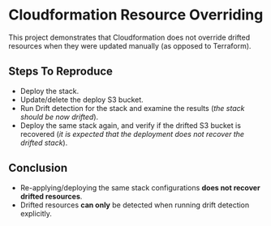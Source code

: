 # Cloudformation Resource Overriding

This project demonstrates that Cloudformation does not override drifted resources when they were updated manually (as opposed to Terraform).

## Steps To Reproduce

- Deploy the stack.
- Update/delete the deploy S3 bucket.
- Run Drift detection for the stack and examine the results (*the stack should be now drifted*).
- Deploy the same stack again, and verify if the drifted S3 bucket is recovered (*it is expected that the deployment does not recover the drifted stack*).

## Conclusion

- Re-applying/deploying the same stack configurations **does not recover drifted resources**.
- Drifted resources **can only** be detected when running drift detection explicitly.

